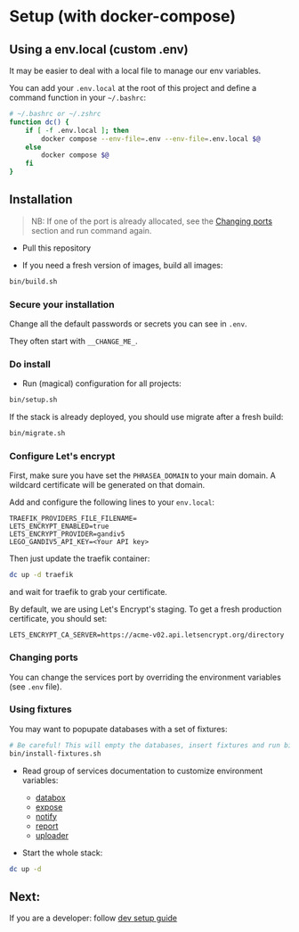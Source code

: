 # Setup (with docker-compose)

## Using a env.local (custom .env)

It may be easier to deal with a local file to manage our env variables.

You can add your `.env.local` at the root of this project and define a command function in your `~/.bashrc`:

```bash
# ~/.bashrc or ~/.zshrc
function dc() {
    if [ -f .env.local ]; then
        docker compose --env-file=.env --env-file=.env.local $@
    else
        docker compose $@
    fi
}
```

## Installation

> NB: If one of the port is already allocated, see the [Changing ports](#changing-ports) section and run command again.

* Pull this repository

* If you need a fresh version of images, build all images:
```bash
bin/build.sh
```

### Secure your installation

Change all the default passwords or secrets you can see in `.env`.

They often start with `__CHANGE_ME_`.

### Do install

* Run (magical) configuration for all projects:
```bash
bin/setup.sh
```

If the stack is already deployed, you should use migrate after a fresh build:
```bash
bin/migrate.sh
```

### Configure Let's encrypt

First, make sure you have set the `PHRASEA_DOMAIN` to your main domain. A wildcard certificate will be generated on that domain.

Add and configure the following lines to your `env.local`:

```dotenv
TRAEFIK_PROVIDERS_FILE_FILENAME=
LETS_ENCRYPT_ENABLED=true
LETS_ENCRYPT_PROVIDER=gandiv5
LEGO_GANDIV5_API_KEY=<Your API key>
```

Then just update the traefik container:
```bash
dc up -d traefik
```

and wait for traefik to grab your certificate.

By default, we are using Let's Encrypt's staging. To get a fresh production certificate, you should set:

```dotenv
LETS_ENCRYPT_CA_SERVER=https://acme-v02.api.letsencrypt.org/directory
```

### Changing ports

You can change the services port by overriding the environment variables (see `.env` file).

### Using fixtures

You may want to popupate databases with a set of fixtures:
```bash
# Be careful! This will empty the databases, insert fixtures and run bin/setup.sh again
bin/install-fixtures.sh
```

* Read group of services documentation to customize environment variables:
    * [databox](../databox/README.md)
    * [expose](../expose/README.md)
    * [notify](../notify/README.md)
    * [report](../report/README.md)
    * [uploader](../uploader/README.md)

* Start the whole stack:
```bash
dc up -d
```

## Next:

If you are a developer: follow [dev setup guide](./dev.md)
